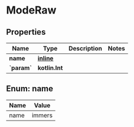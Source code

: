 
# ModeRaw

## Properties
| Name | Type | Description | Notes |
| ------------ | ------------- | ------------- | ------------- |
| **name** | [**inline**](#Name) |  |  |
| **&#x60;param&#x60;** | **kotlin.Int** |  |  |


<a id="Name"></a>
## Enum: name
| Name | Value |
| ---- | ----- |
| name | immers |



